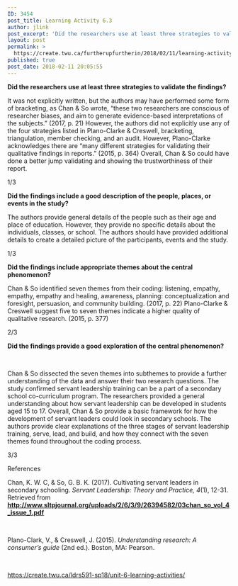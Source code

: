 ```yaml
---
ID: 3454
post_title: Learning Activity 6.3
author: jlink
post_excerpt: 'Did the researchers use at least three strategies to validate the findings? It was not explicitly written, but the authors may have performed some form of bracketing, as Chan &amp; So wrote, &ldquo;these two researchers are conscious of researcher biases, and aim to generate evidence-based interpretations of the subjects.&rdquo; (2017, p. 21) However, the authors &hellip; <p><a href="https://create.twu.ca/furtherupfurtherin/2018/02/11/learning-activity-6-3/">Continue reading<span> "Learning Activity 6.3"</span></a></p>'
layout: post
permalink: >
  https://create.twu.ca/furtherupfurtherin/2018/02/11/learning-activity-6-3/
published: true
post_date: 2018-02-11 20:05:55
---
```

<p><strong>Did the researchers use at least three strategies to validate the findings?</strong></p>
<p>It was not explicitly written, but the authors may have performed some form of bracketing, as Chan &amp; So wrote, “these two researchers are conscious of researcher biases, and aim to generate evidence-based interpretations of the subjects.” (2017, p. 21) However, the authors did not explicitly use any of the four strategies listed in Plano-Clarke &amp; Creswell, bracketing, triangulation, member checking, and an audit. However, Plano-Clarke acknowledges there are “many different strategies for validating their qualitative findings in reports.” (2015, p. 364) Overall, Chan &amp; So could have done a better jump validating and showing the trustworthiness of their report.</p>
<p>1/3</p>
<p><strong>Did the findings include a good description of the people, places, or events in the study?</strong></p>
<p>The authors provide general details of the people such as their age and place of education. However, they provide no specific details about the individuals, classes, or school. The authors should have provided additional details to create a detailed picture of the participants, events and the study.</p>
<p>1/3</p>
<p><strong>Did the findings include appropriate themes about the central phenomenon?</strong></p>
<p>Chan &amp; So identified seven themes from their coding: listening, empathy, empathy, empathy and healing, awareness, planning: conceptualization and foresight, persuasion, and community building. (2017, p. 22) Plano-Clarke &amp; Creswell suggest five to seven themes indicate a higher quality of qualitative research. (2015, p. 377)</p>
<p>2/3</p>
<p><strong>Did the findings provide a good exploration of the central phenomenon?</strong></p>
<p>&nbsp;</p>
<p>Chan &amp; So dissected the seven themes into subthemes to provide a further understanding of the data and answer their two research questions. The study confirmed servant leadership training can be a part of a secondary school co-curriculum program. The researchers provided a general understanding about how servant leadership can be developed in students aged 15 to 17. Overall, Chan &amp; So provide a basic framework for how the development of servant leaders could look in secondary schools. The authors provide clear explanations of the three stages of servant leadership training, serve, lead, and build, and how they connect with the seven themes found throughout the coding process.</p>
<p>3/3</p>
<p>References</p>
<p>Chan, K. W. C, &amp; So, G. B. K. (2017). Cultivating servant leaders in secondary schooling. <em>Servant Leadership: Theory and Practice, 4</em>(1), 12-31. Retrieved from <a href="http://www.sltpjournal.org/uploads/2/6/3/9/26394582/03chan_so_vol_4_issue_1.pdf"><strong>http://www.sltpjournal.org/uploads/2/6/3/9/26394582/03chan_so_vol_4_issue_1.pdf</strong></a></p>
<p>&nbsp;</p>
<p>Plano-Clark, V., &amp; Creswell, J. (2015). <em>Understanding research: A consumer’s guide</em> (2nd ed.). Boston, MA: Pearson.</p>
<p>&nbsp;</p>
<p><a href="https://create.twu.ca/ldrs591-sp18/unit-6-learning-activities/">https://create.twu.ca/ldrs591-sp18/unit-6-learning-activities/</a></p>
<p>&nbsp;</p>
<p>&nbsp;</p>